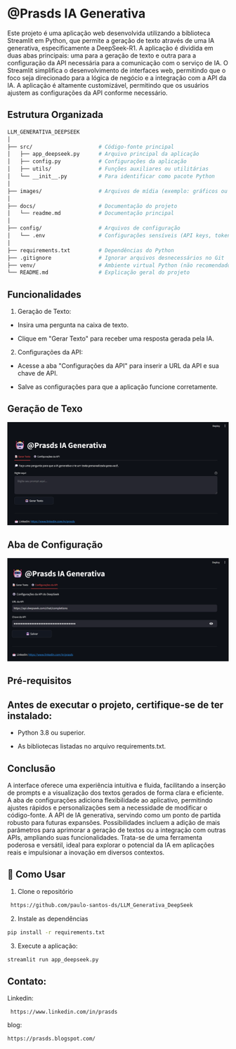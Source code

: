 # @Prasds IA Generativa
Este projeto é uma aplicação web desenvolvida utilizando a biblioteca Streamlit em Python, que permite a geração de texto através de uma IA generativa, especificamente a DeepSeek-R1. A aplicação é dividida em duas abas principais: uma para a geração de texto e outra para a configuração da API necessária para a comunicação com o serviço de IA. O Streamlit simplifica o desenvolvimento de interfaces web, permitindo que o foco seja direcionado para a lógica de negócio e a integração com a API da IA. A aplicação é altamente customizável, permitindo que os usuários ajustem as configurações da API conforme necessário.

## Estrutura Organizada
```bash
LLM_GENERATIVA_DEEPSEEK
│
├── src/                     # Código-fonte principal
│   ├── app_deepseek.py      # Arquivo principal da aplicação
│   ├── config.py            # Configurações da aplicação
│   ├── utils/               # Funções auxiliares ou utilitárias
│   └── __init__.py          # Para identificar como pacote Python
│
├── images/                  # Arquivos de mídia (exemplo: gráficos ou imagens)
│
├── docs/                    # Documentação do projeto
│   └── readme.md            # Documentação principal
│
├── config/                  # Arquivos de configuração
│   └── .env                 # Configurações sensíveis (API keys, tokens, etc.)
│
├── requirements.txt         # Dependências do Python
├── .gitignore               # Ignorar arquivos desnecessários no Git
├── venv/                    # Ambiente virtual Python (não recomendado versionar)
└── README.md                # Explicação geral do projeto
```

## Funcionalidades

1. Geração de Texto:

+ Insira uma pergunta na caixa de texto.

+ Clique em "Gerar Texto" para receber uma resposta gerada pela IA.

2. Configurações da API:

+ Acesse a aba "Configurações da API" para inserir a URL da API e sua chave de API.

+ Salve as configurações para que a aplicação funcione corretamente.

## Geração de Texo
![image](https://github.com/paulo-santos-ds/LLM_Generativa_DeepSeek/blob/main/imagens/interface.png)

## Aba de Configuração
![image](https://github.com/paulo-santos-ds/LLM_Generativa_DeepSeek/blob/main/imagens/configuracao_api.png)


## Pré-requisitos
## Antes de executar o projeto, certifique-se de ter instalado:

+ Python 3.8 ou superior.

+ As bibliotecas listadas no arquivo requirements.txt.

## Conclusão
A interface oferece uma experiência intuitiva e fluida, facilitando a inserção de prompts e a visualização dos textos gerados de forma clara e eficiente. A aba de configurações adiciona flexibilidade ao aplicativo, permitindo ajustes rápidos e personalizações sem a necessidade de modificar o código-fonte.
A API de IA generativa, servindo como um ponto de partida robusto para futuras expansões. Possibilidades incluem a adição de mais parâmetros para aprimorar a geração de textos ou a integração com outras APIs, ampliando suas funcionalidades. Trata-se de uma ferramenta poderosa e versátil, ideal para explorar o potencial da IA em aplicações reais e impulsionar a inovação em diversos contextos.

## 🚀 Como Usar

1. Clone o repositório
```bash
 https://github.com/paulo-santos-ds/LLM_Generativa_DeepSeek
```

2. Instale as dependências
```bash
pip install -r requirements.txt
```

3. Execute a aplicação:

```bash
streamlit run app_deepseek.py
```

## Contato:
Linkedin: 
``` 
 https://www.linkedin.com/in/prasds
 ```

blog: 
``` 
https://prasds.blogspot.com/ 
```